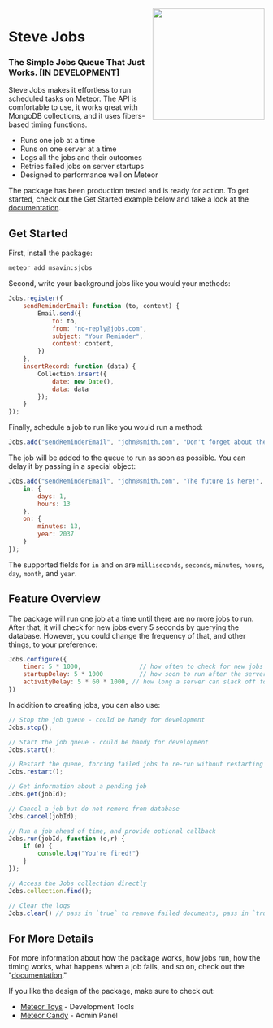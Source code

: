 <img align="right" width="220" src="https://github.com/msavin/stevejobs/blob/master/AVATAR.png?raw=true" />

# Steve Jobs

### The Simple Jobs Queue That Just Works. [IN DEVELOPMENT]

Steve Jobs makes it effortless to run scheduled tasks on Meteor. The API is comfortable to use, it works great with MongoDB collections, and it uses fibers-based timing functions.

 - Runs one job at a time
 - Runs on one server at a time
 - Logs all the jobs and their outcomes
 - Retries failed jobs on server startups
 - Designed to performance well on Meteor

The package has been production tested and is ready for action. To get started, check out the Get Started example below and take a look at the <a href="./DOCUMENTATION.md">documentation</a>.

## Get Started

First, install the package:

```bash
meteor add msavin:sjobs
```

Second, write your background jobs like you would your methods: 

```javascript
Jobs.register({
    sendReminderEmail: function (to, content) {
        Email.send({
            to: to,
            from: "no-reply@jobs.com",
            subject: "Your Reminder",
            content: content,
        })
    },
    insertRecord: function (data) {
        Collection.insert({
            date: new Date(),
            data: data
        });
    }
});
```

Finally, schedule a job to run like you would run a method: 

```javascript
Jobs.add("sendReminderEmail", "john@smith.com", "Don't forget about the launch!");
```

The job will be added to the queue to run as soon as possible. You can delay it by passing in a special object: 

```javascript
Jobs.add("sendReminderEmail", "john@smith.com", "The future is here!", {
    in: {
        days: 1,
        hours: 13
    }, 
    on: {
        minutes: 13,
        year: 2037
    }
});
```

The supported fields for `in` and `on` are `milliseconds`, `seconds`, `minutes`, `hours`, `day`, `month`, and `year`. 

## Feature Overview 

The package will run one job at a time until there are no more jobs to run. After that, it will check for new jobs every 5 seconds by querying the database. However, you could change the frequency of that, and other things, to your preference: 

```javascript
Jobs.configure({
    timer: 5 * 1000,                // how often to check for new jobs
    startupDelay: 5 * 1000          // how soon to run after the server has started
    activityDelay: 5 * 60 * 1000, // how long a server can slack off for before another server takes over
})
```

In addition to creating jobs, you can also use:

```javascript
// Stop the job queue - could be handy for development
Jobs.stop();

// Start the job queue - could be handy for development
Jobs.start();

// Restart the queue, forcing failed jobs to re-run without restarting servers
Jobs.restart();

// Get information about a pending job
Jobs.get(jobId);

// Cancel a job but do not remove from database
Jobs.cancel(jobId);

// Run a job ahead of time, and provide optional callback
Jobs.run(jobId, function (e,r) {
    if (e) {
        console.log("You're fired!")
    }
});

// Access the Jobs collection directly
Jobs.collection.find();

// Clear the logs
Jobs.clear() // pass in `true` to remove failed documents, pass in `true, true` to remove all
```

## For More Details

For more information about how the package works, how jobs run, how the timing works, what happens when a job fails, and so on, check out the "<a href="DOCUMENTATION.md">documentation</a>."

If you like the design of the package, make sure to check out: 
 - <a href="http://meteor.toys">Meteor Toys</a> - Development Tools
 - <a href="https://www.meteorcandy.com">Meteor Candy</a> - Admin Panel